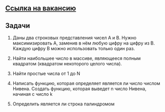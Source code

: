 [Ссылка на вакансию](https://crowd.yandex.ru/back_office/lid_razrab)
---------------

## Задачи

1. Даны два строковых представления чисел A и B. Нужно максимизировать A, заменив в нём любую цифру на цифру из B. Каждую цифру B можно использовать только один раз.

2. Найти наибольшее число в массиве, являющееся полным квадратом (квадратом некоторого
целого числа).

3. Найти простые числа от 1 до N

4. Написать функцию, которая определяет является ли число числом Нивена. Создать функцию, которая выведет n число Нивена, начиная с число k

5. Определить является ли строка палиндромом
